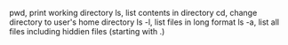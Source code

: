 pwd, print working directory
ls, list contents in directory
cd, change directory to user's home directory
ls -l, list files in long format
ls -a, list all files including hiddien files (starting with .)

